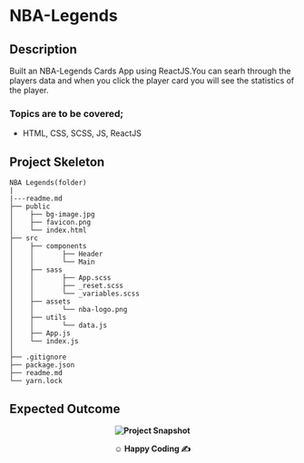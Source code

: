 # NBA-Legends

## Description

Built an NBA-Legends Cards App using ReactJS.You can searh through the players data and when you click the player card you will see the statistics of the player.

### Topics are to be covered;

- HTML, CSS, SCSS, JS, ReactJS

## Project Skeleton

```
NBA Legends(folder)
|
|---readme.md
├── public
│    ├── bg-image.jpg
│    ├── favicon.png
│    └── index.html
├── src
│    ├── components
│    │       ├── Header
│    │       └── Main    
│    ├── sass
│    │       ├── App.scss
│    │       ├── _reset.scss
│    │       └── _variables.scss    
│    ├── assets
│    │       └── nba-logo.png
│    ├── utils
│    │       └── data.js
│    ├── App.js
│    └── index.js
│
├── .gitignore
├── package.json
├── readme.md
└── yarn.lock
```

## Expected Outcome
**<div align="center">![Project Snapshot](project-snapshot.gif)</div>**

**<p align="center">&#9786; Happy Coding &#9997;</p>**
